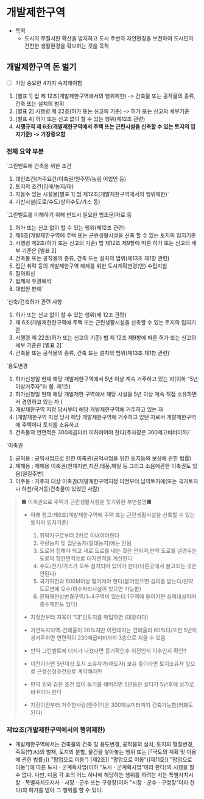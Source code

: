 # 개발제한구역

* 목적
  * 도시의 무질서한 확산을 방지하고 도시 주변의 자연환경을 보전하여 도시민의 건전한 생활환경을 확보하는 것을 목적

## 개발제한구역 돈 벌기

* [ ]  가장 중요한 4가지 숙지해야함

1. [별표 1] 법 제 12조(개발제한구역에서의 행위제한) -> 건축물 또는 공작물의 종류, 건축 또는 설치의 범위
2. [별표 2] 시행령 제 22조(허가 또는 신고의 기준) -> 허가 또는 신고의 세부기준
3. [별표 4] 허가 또는 신고 없이 할 수 있는 행위(제12조 관련)
4. **시행규칙 제 6조(개발제한구역에서 주택 또는 근린시설을 신축할 수 있는 토지의 입지기준) -> 가장중요함**

### 전체 요약 부분

`그린벤트에 건축을 위한 조건

1. 대인조건(거주요건/이축권/원주민/농림 어업인 등)
2. 토지의 조건(임애/농지/대)
3. 지을수 있는 시설물[별표 1] 법 제12조(개발제한구역에서의 행위제한)`
4. 기반시설(도로/수도/상하수도/가스 등)

`그린벨트를 이해하기 위해 반드시 필요한 법조문/자료 등

1. 허가 또는 신고 없이 할 수 있는 행위(제12조 관련)
2. 제6조(개발제한구역에 주택 또는 근린생활시설을 신축 할 수 있는 토지의 입지기준
3. 시행령 제2조(허가 또는 신고의 기준) 법 제12조 제9항에 따른 허가 또는 신고의 세부 기준은 [별표 2]
4. 건축물 또는 공작물의 종류, 건축 또는 설치의 범위(제13조 제1항 관련)
5. 집단 취락 등의 개발제한구역 해제를 위한 도시계획변경(안) 수립지침
6. 질의회신
7. 법제처 유권해석
8. 대법원 판례`
   </pre>

`신축/건축허가 관련 사항

1. 허가 또는 신고 없이 할 수 있는 행위(제 12조 관련)
2. 제 6조(개발제한한구역에 주택 또는 근린생활시설을 신축할 수 있는 토지의 입지기준
3. 시행령 제 22조(허가 또는 신고의 기준) 법 제 12조 제9항에 따른 허가 또는 신고의 세부 기준은 [별표 2]`
4. 건축물 또는 공작물의 종류, 건축 또는 설치의 범위(제13조 제1항 관련)`

`용도변경

1. 허가신청일 현재 해당 개발제한구역에서 5년 이상 계속 거주하고 있는 자(이하 “5년이상거주자”라 함. 제1호)
2. 허가신청일 현재 해당 개발제한 구역에서  해당 시설을 5년 이상  계속  직접 소유하면서  경영하고  있는  자 (
3. 개발제한구역  지정 당시부터  해당 개발제한구역에  거주하고 있는 자
4. (개발제한구역 지정 당시 해당 개발제한구역에 거주하고 있던 자로서 개발제한구역에 주택이나 토지를 소유하고
5. 건축물의  연면적은  300제곱미터 이하이어야 한다(주차장은 300제고비터이하)`

`이축권

1. 공익용 : 공익사업으로 인한 이축권(공익사업을 위한 토지등의 보상에 관한 법률)
2. 재해용 : 재해용 이축권(천재지변,지진,태풍,해일 등 그리고 소음에관한 이축권도 있음(철길주변)
3. 이주용 : 거주자 대상 이축권(개발제한구역지정 이전부터 남의토지에(또는 국가토지나 하천/국거등)건축물이 있었던 사람)`

> ■ 이축권으로 주택과 근린생뢀시설을 짓기위한 부연설명■
>
> * 아래 참고:제6조(개발제한구역에 주택 또는 근린생활시설을 신축할 수 있는 토지의 입지기준)
>
>   1. 취락지구로부터 2키로 이내여야한다
>   2. 우량농지 및 집단농지(절대농지)에는 안됨
>   3. 도로와 접해야 되고 새로 도로를 내는 것은 안되며,만약 도로를 낼경우는 도로와 합한면적으로 대지면적을 계산한다
>   4. 수도/전기/가스가 모두 설치되어 있어야 한다(다른곳에서 끌고오는 것은 안된다)
>   5. 국가하천과 500M이상 떨어져야 한다(붙어있으면 심의를 받는다/만약 도로변에 오수/하수처리시설이 있으면 가능함)
>   6. 문화재현상변경구역(1~4구역이 있는데 1구역에 들어가면 심의대상이며 층수제한도 있다)
> * 지정전부터 지목이 “대”인토지를 매입하면 (대장이다)
> * 자연녹지지역-건폐율이 20%지만 이런대지는 건폐율리 60%다/또한 5년이상거주하면 연면적이 230제곱미터까지 3층으로 지을 수 있음
> * 만약 그린벨트에 대지가 나왔다면 등기확인후 이전인지 이후인지 확인!!
> * 이전이라면 5년이상 토지 소유자가(매도자) 보유 중이라면 토지소유자 앞으로 근생신청조건으로 계약해라!!!
> * 만약 위와 같은 조건 없이 등기를 해버리면 5년동안 살다가 5년후에 상가로 바꾸어야 한다
> * 지정이전부터 거주한사람(원주민)은 300제보미터까지 건축가능함(카폐도 된다)


### 제12조(개발제한구역에서의 행위제한)

* 개발제한구역에서는 건축물의 건축 및 용도변경, 공작물의 설치, 토지의 형질변경, 죽목(竹木)의 벌채, 토지의 분할, 물건을 쌓아놓는 행위 또는 [「국토의 계획 및 이용에 관한 법률」]( "팝업으로 이동") [제2조]( "팝업으로 이동")[제11호]( "팝업으로 이동")에 따른 도시ㆍ군계획사업(이하 “도시ㆍ군계획사업”이라 한다)의 시행을 할 수 없다. 다만, 다음 각 호의 어느 하나에 해당하는 행위를 하려는 자는 특별자치시장ㆍ특별자치도지사ㆍ시장ㆍ군수 또는 구청장(이하 “시장ㆍ군수ㆍ구청장”이라 한다)의 허가를 받아 그 행위를 할 수 있다.
